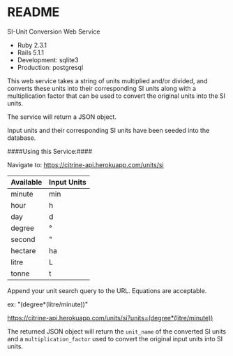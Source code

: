 # README


SI-Unit Conversion Web Service

+ Ruby 2.3.1
+ Rails 5.1.1
+ Development: sqlite3
+ Production: postgresql

This web service takes a string of units multiplied and/or divided, and converts these units into their corresponding SI units along with a multiplication factor that can be used to convert the original units into the SI units. 

The service will return a JSON object.

Input units and their corresponding SI units have been seeded into the database. 


####Using this Service:####

Navigate to:
<https://citrine-api.herokuapp.com/units/si>


Available | Input Units
----- | ------ 
minute | min 
hour | h 
day | d 
degree | ° | ' 
second | "
hectare | ha
litre | L
tonne | t


Append your unit search query to the URL. Equations are acceptable.

ex: "(degree*(litre/minute))"

<https://citrine-api.herokuapp.com/units/si?units=(degree*(litre/minute))>

The returned JSON object will return the `unit_name` of the converted SI units and a `multiplication_factor` used to convert the original input units into SI units. 

